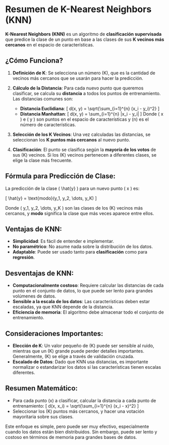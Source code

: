 # Resumen de **K-Nearest Neighbors (KNN)**

**K-Nearest Neighbors (KNN)** es un algoritmo de **clasificación supervisada** que predice la clase de un punto en base a las clases de sus **K vecinos más cercanos** en el espacio de características.

## ¿Cómo Funciona?

1. **Definición de K**: Se selecciona un número \(K\), que es la cantidad de vecinos más cercanos que se usarán para hacer la predicción.
   
2. **Cálculo de la Distancia**: Para cada nuevo punto que queremos clasificar, se calcula su **distancia** a todos los puntos de entrenamiento. Las distancias comunes son:
   - **Distancia Euclidiana**:
     \[
     d(x, y) = \sqrt{\sum_{i=1}^{n} (x_i - y_i)^2}
     \]
   - **Distancia Manhattan**:
     \[
     d(x, y) = \sum_{i=1}^{n} |x_i - y_i|
     \]
   Donde \( x \) e \( y \) son puntos en el espacio de características y \(n\) es el número de características.

3. **Selección de los K Vecinos**: Una vez calculadas las distancias, se seleccionan los **K puntos más cercanos** al nuevo punto.

4. **Clasificación**: El punto se clasifica según la **mayoría de los votos** de sus \(K\) vecinos. Si los \(K\) vecinos pertenecen a diferentes clases, se elige la clase más frecuente.

## Fórmula para Predicción de Clase:

La predicción de la clase \( \hat{y} \) para un nuevo punto \( x \) es:

\[
\hat{y} = \text{modo}(y_1, y_2, \dots, y_K)
\]

Donde \( y_1, y_2, \dots, y_K \) son las clases de los \(K\) vecinos más cercanos, y **modo** significa la clase que más veces aparece entre ellos.

## Ventajas de KNN:
- **Simplicidad**: Es fácil de entender e implementar.
- **No paramétrico**: No asume nada sobre la distribución de los datos.
- **Adaptable**: Puede ser usado tanto para **clasificación** como para **regresión**.

## Desventajas de KNN:
- **Computacionalmente costoso**: Requiere calcular las distancias de cada punto en el conjunto de datos, lo que puede ser lento para grandes volúmenes de datos.
- **Sensible a la escala de los datos**: Las características deben estar escaladas, ya que KNN depende de la distancia.
- **Eficiencia de memoria**: El algoritmo debe almacenar todo el conjunto de entrenamiento.

## Consideraciones Importantes:
- **Elección de K**: Un valor pequeño de \(K\) puede ser sensible al ruido, mientras que un \(K\) grande puede perder detalles importantes. Generalmente, \(K\) se elige a través de validación cruzada.
- **Escalado de Datos**: Dado que KNN usa distancias, es importante normalizar o estandarizar los datos si las características tienen escalas diferentes.

## Resumen Matemático:

- Para cada punto \(x\) a clasificar, calcular la distancia a cada punto de entrenamiento:
  \[
  d(x, x_i) = \sqrt{\sum_{i=1}^{n} (x_i - x)^2}
  \]
- Seleccionar los \(K\) puntos más cercanos, y hacer una votación mayoritaria sobre sus clases.

Este enfoque es simple, pero puede ser muy efectivo, especialmente cuando los datos están bien distribuidos. Sin embargo, puede ser lento y costoso en términos de memoria para grandes bases de datos.
